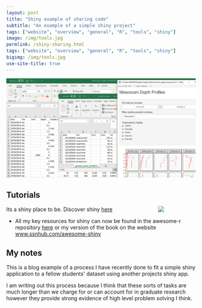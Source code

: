 ```yaml
---
layout: post
title: "Shiny example of sharing code"
subtitle: "An example of a simple shiny project"
tags: ["website", "overview", "general", "R", "tools", "shiny"]
image: /img/tools.jpg
permlink: /shiny-sharing.html
tags: ["website", "overview", "general", "R", "tools", "shiny"]
bigimg: /img/tools.jpg
use-site-title: true
---
```


![1563010538955](../img/first-shiny-app.png)

## Tutorials

[<img src="https://www.rstudio.com/wp-content/uploads/2014/04/shiny.png" align="right" width="100">](https://www.rstudio.com)
Its a shiny place to be. Discover shiny [here](https://www.rstudio.com/products/shiny/)

- All my key resources for shiny can now be found in the awesome-r repository [here]() or my version of the book on the website www.ssnhub.com/awesome-shiny

## My notes

This is a blog example of a process I have recently done to fit a simple shiny application to a fellow students' dataset using another projects shiny app. 

I am writing out this process because I think that these sorts of tasks are much longer than we charge for or can account for in graduate research however they provide strong evidence of high level problem solving I think.



